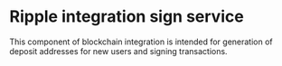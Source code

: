 # Ripple integration sign service

This component of blockchain integration is intended for generation of deposit addresses for new users and signing transactions.

